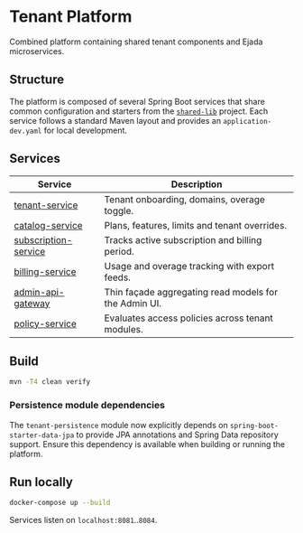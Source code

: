 # Tenant Platform

Combined platform containing shared tenant components and Ejada microservices.

## Structure

The platform is composed of several Spring Boot services that share common
configuration and starters from the [`shared-lib`](../shared-lib) project.
Each service follows a standard Maven layout and provides an
`application-dev.yaml` for local development.

## Services
| Service | Description |
|---------|-------------|
| [tenant-service](tenant-service/README.md) | Tenant onboarding, domains, overage toggle. |
| [catalog-service](catalog-service/README.md) | Plans, features, limits and tenant overrides. |
| [subscription-service](subscription-service/README.md) | Tracks active subscription and billing period. |
| [billing-service](billing-service/README.md) | Usage and overage tracking with export feeds. |
| [admin-api-gateway](tenant-api/README.md) | Thin façade aggregating read models for the Admin UI. |
| [policy-service](policy-service/README.md) | Evaluates access policies across tenant modules. |

## Build
```bash
mvn -T4 clean verify
```

### Persistence module dependencies

The `tenant-persistence` module now explicitly depends on
`spring-boot-starter-data-jpa` to provide JPA annotations and Spring Data
repository support. Ensure this dependency is available when building or
running the platform.

## Run locally
```bash
docker-compose up --build
```
Services listen on `localhost:8081`..`8084`.
